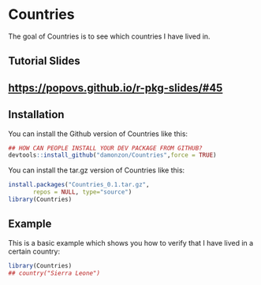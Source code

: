 # Countries

The goal of Countries is to see which countries I have lived in.

## Tutorial Slides

## https://popovs.github.io/r-pkg-slides/#45

## Installation

You can install the Github version of Countries like this:

``` r
## HOW CAN PEOPLE INSTALL YOUR DEV PACKAGE FROM GITHUB?
devtools::install_github("damonzon/Countries",force = TRUE)
```

You can install the tar.gz version of Countries like this:

``` r
install.packages("Countries_0.1.tar.gz",
       repos = NULL, type="source")
library(Countries)
```

## Example

This is a basic example which shows you how to verify that I have lived in a certain country:

``` r
library(Countries)
## country("Sierra Leone")
```
